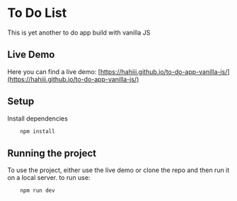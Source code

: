 # To Do List
This is yet another to do app build with vanilla JS

## Live Demo
Here you can find a live demo: [https://hahiii.github.io/to-do-app-vanilla-js/](https://hahiii.github.io/to-do-app-vanilla-js/)

## Setup
Install dependencies
```bash
    npm install 
```

## Running the project
To use the project, either use the live demo or clone the repo and then run it on a local server.
to run use:
```bash
    npm run dev 
```
